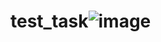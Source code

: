 # test_task![image](https://github.com/pawaguber/test_task/assets/85872289/dafcd3f0-6758-47ee-a9d4-74181163ccc2)
